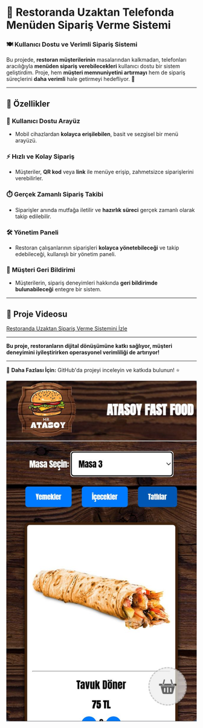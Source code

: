 # 📱 Restoranda Uzaktan Telefonda Menüden Sipariş Verme Sistemi

### 🍽️ **Kullanıcı Dostu ve Verimli Sipariş Sistemi**

Bu projede, **restoran müşterilerinin** masalarından kalkmadan, telefonları aracılığıyla **menüden sipariş verebilecekleri** kullanıcı dostu bir sistem geliştirdim. Proje, hem **müşteri memnuniyetini artırmayı** hem de sipariş süreçlerini **daha verimli** hale getirmeyi hedefliyor. 🌟

---

## 🚀 **Özellikler**

### 📱 **Kullanıcı Dostu Arayüz**
- Mobil cihazlardan **kolayca erişilebilen**, basit ve sezgisel bir menü arayüzü.

### ⚡ **Hızlı ve Kolay Sipariş**
- Müşteriler, **QR kod** veya **link** ile menüye erişip, zahmetsizce siparişlerini verebilirler.

### ⏱️ **Gerçek Zamanlı Sipariş Takibi**
- Siparişler anında mutfağa iletilir ve **hazırlık süreci** gerçek zamanlı olarak takip edilebilir.

### 🛠️ **Yönetim Paneli**
- Restoran çalışanlarının siparişleri **kolayca yönetebileceği** ve takip edebileceği, kullanışlı bir yönetim paneli.

### 💬 **Müşteri Geri Bildirimi**
- Müşterilerin, sipariş deneyimleri hakkında **geri bildirimde bulunabileceği** entegre bir sistem.

---

## 🎥 **Proje Videosu**
[Restoranda Uzaktan Sipariş Verme Sistemini İzle](https://lnkd.in/dduDRM2r)

---

**Bu proje, restoranların dijital dönüşümüne katkı sağlıyor, müşteri deneyimini iyileştirirken operasyonel verimliliği de artırıyor!**

---

🌟 **Daha Fazlası İçin:**
GitHub'da projeyi inceleyin ve katkıda bulunun! ⭐


![Sipariş Ekranı](screen.jpg)
